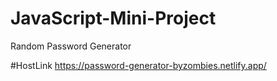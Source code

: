 # JavaScript-Mini-Project
Random Password Generator

#HostLink
https://password-generator-byzombies.netlify.app/

